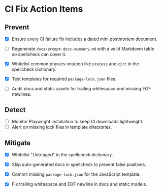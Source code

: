# CI Fix Action Items

## Prevent
- [x] Ensure every CI failure fix includes a dated mini postmortem document.
- [ ] Regenerate `docs/prompt-docs-summary.md` with a valid Markdown table so spellcheck can cover it.
- [x] Whitelist common physics notation like `precess` and `circ` in the spellcheck dictionary.
- [x] Test templates for required `package-lock.json` files.

- [ ] Audit docs and static assets for trailing whitespace and missing EOF newlines.
## Detect
- [ ] Monitor Playwright installation to keep CI downloads lightweight.
- [ ] Alert on missing lock files in template directories.

## Mitigate
- [x] Whitelist "Untriaged" in the spellcheck dictionary.
- [x] Skip auto-generated docs in spellcheck to prevent false positives.

- [x] Commit missing `package-lock.json` for the JavaScript template.
- [x] Fix trailing whitespace and EOF newline in docs and static models.
